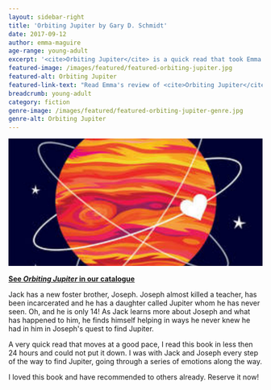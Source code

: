 ```yaml
---
layout: sidebar-right
title: 'Orbiting Jupiter by Gary D. Schmidt'
date: 2017-09-12
author: emma-maguire
age-range: young-adult
excerpt: '<cite>Orbiting Jupiter</cite> is a quick read that took Emma on an emotional journey.'
featured-image: /images/featured/featured-orbiting-jupiter.jpg
featured-alt: Orbiting Jupiter
featured-link-text: "Read Emma's review of <cite>Orbiting Jupiter</cite>, by Gary D. Schmidt."
breadcrumb: young-adult
category: fiction
genre-image: /images/featured/featured-orbiting-jupiter-genre.jpg
genre-alt: Orbiting Jupiter
---
```


![Orbiting Jupiter](/images/featured/featured-orbiting-jupiter.jpg)

**[See <cite>Orbiting Jupiter</cite> in our catalogue](https://suffolk.spydus.co.uk/cgi-bin/spydus.exe/ENQ/OPAC/BIBENQ?BRN=1880837)**

Jack has a new foster brother, Joseph. Joseph almost killed a teacher, has been incarcerated and he has a daughter called Jupiter whom he has never seen. Oh, and he is only 14! As Jack learns more about Joseph and what has happened to him, he finds himself helping in ways he never knew he had in him in Joseph's quest to find Jupiter.

A very quick read that moves at a good pace, I read this book in less then 24 hours and could not put it down. I was with Jack and Joseph every step of the way to find Jupiter, going through a series of emotions along the way.

I loved this book and have recommended to others already. Reserve it now!
